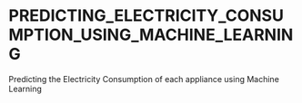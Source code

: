 # PREDICTING_ELECTRICITY_CONSUMPTION_USING_MACHINE_LEARNING
Predicting the Electricity Consumption of each appliance using Machine Learning
